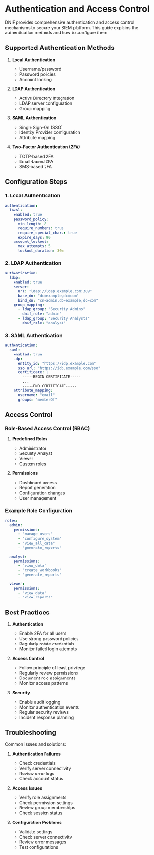 # Authentication and Access Control

DNIF provides comprehensive authentication and access control mechanisms to secure your SIEM platform. This guide explains the authentication methods and how to configure them.

## Supported Authentication Methods

1. **Local Authentication**
   - Username/password
   - Password policies
   - Account locking

2. **LDAP Authentication**
   - Active Directory integration
   - LDAP server configuration
   - Group mapping

3. **SAML Authentication**
   - Single Sign-On (SSO)
   - Identity Provider configuration
   - Attribute mapping

4. **Two-Factor Authentication (2FA)**
   - TOTP-based 2FA
   - Email-based 2FA
   - SMS-based 2FA

## Configuration Steps

### 1. Local Authentication

```yaml
authentication:
  local:
    enabled: true
    password_policy:
      min_length: 8
      require_numbers: true
      require_special_chars: true
      expire_days: 90
    account_lockout:
      max_attempts: 5
      lockout_duration: 30m
```

### 2. LDAP Authentication

```yaml
authentication:
  ldap:
    enabled: true
    server:
      url: "ldap://ldap.example.com:389"
      base_dn: "dc=example,dc=com"
      bind_dn: "cn=admin,dc=example,dc=com"
    group_mapping:
      - ldap_group: "Security Admins"
        dnif_role: "admin"
      - ldap_group: "Security Analysts"
        dnif_role: "analyst"
```

### 3. SAML Authentication

```yaml
authentication:
  saml:
    enabled: true
    idp:
      entity_id: "https://idp.example.com"
      sso_url: "https://idp.example.com/sso"
      certificate: |
        -----BEGIN CERTIFICATE-----
        ...
        -----END CERTIFICATE-----
    attribute_mapping:
      username: "email"
      groups: "memberOf"
```

## Access Control

### Role-Based Access Control (RBAC)

1. **Predefined Roles**
   - Administrator
   - Security Analyst
   - Viewer
   - Custom roles

2. **Permissions**
   - Dashboard access
   - Report generation
   - Configuration changes
   - User management

### Example Role Configuration

```yaml
roles:
  admin:
    permissions:
      - "manage_users"
      - "configure_system"
      - "view_all_data"
      - "generate_reports"
      
  analyst:
    permissions:
      - "view_data"
      - "create_workbooks"
      - "generate_reports"
      
  viewer:
    permissions:
      - "view_data"
      - "view_reports"
```

## Best Practices

1. **Authentication**
   - Enable 2FA for all users
   - Use strong password policies
   - Regularly rotate credentials
   - Monitor failed login attempts

2. **Access Control**
   - Follow principle of least privilege
   - Regularly review permissions
   - Document role assignments
   - Monitor access patterns

3. **Security**
   - Enable audit logging
   - Monitor authentication events
   - Regular security reviews
   - Incident response planning

## Troubleshooting

Common issues and solutions:

1. **Authentication Failures**
   - Check credentials
   - Verify server connectivity
   - Review error logs
   - Check account status

2. **Access Issues**
   - Verify role assignments
   - Check permission settings
   - Review group memberships
   - Check session status

3. **Configuration Problems**
   - Validate settings
   - Check server connectivity
   - Review error messages
   - Test configurations 